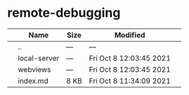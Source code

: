 remote-debugging
================

<table><thead><tr class="header"><th></th><th>Name</th><th>Size</th><th>Modified</th><th></th></tr></thead><tbody><tr class="odd"><td></td><td><span class="goup">..</span></td><td>—</td><td>—</td><td></td></tr><tr class="even"><td></td><td><span class="name">local-server</span></td><td>—</td><td>Fri Oct 8 12:03:45 2021</td><td></td></tr><tr class="odd"><td></td><td><span class="name">webviews</span></td><td>—</td><td>Fri Oct 8 12:03:45 2021</td><td></td></tr><tr class="even"><td></td><td><span class="name">index.md</span></td><td>8 KB</td><td>Fri Oct 8 11:34:09 2021</td><td></td></tr></tbody></table>
